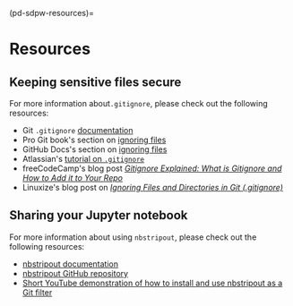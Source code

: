 (pd-sdpw-resources)=

# Resources

## Keeping sensitive files secure

For more information about`.gitignore`, please check out the following resources:

* Git `.gitignore` [documentation](http://git-scm.com/docs/gitignore)
* Pro Git book's section on [ignoring files](https://git-scm.com/book/en/v2/Git-Basics-Recording-Changes-to-the-Repository#_ignoring)
* GitHub Docs's section on [ignoring files](https://docs.github.com/en/get-started/getting-started-with-git/ignoring-files)
* Atlassian's [tutorial on `.gitignore`](https://www.atlassian.com/git/tutorials/saving-changes/gitignore)
* freeCodeCamp's blog post [*Gitignore Explained: What is Gitignore and How to Add it to Your Repo*](https://www.freecodecamp.org/news/gitignore-what-is-it-and-how-to-add-to-repo/)
* Linuxize's blog post on [*Ignoring Files and Directories in Git (.gitignore)*](https://linuxize.com/post/gitignore-ignoring-files-in-git/)

## Sharing your Jupyter notebook

For more information about using `nbstripout`, please check out the following resources:

* [nbstripout documentation](https://pypi.org/project/nbstripout/)
* [nbstripout GitHub repository](https://github.com/kynan/nbstripout)
* [Short YouTube demonstration of how to install and use nbstripout as a Git filter](https://www.youtube.com/watch?v=BEMP4xacrVc)
